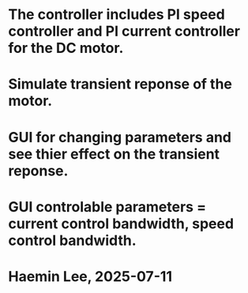 # The controller includes PI speed controller and PI current controller for the DC motor.
# Simulate transient reponse of the motor.
# GUI for changing parameters and see thier effect on the transient reponse.
# GUI controlable parameters = current control bandwidth, speed control bandwidth.

# Haemin Lee, 2025-07-11
